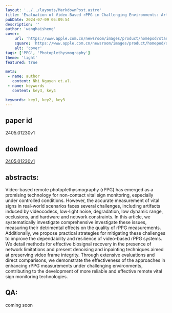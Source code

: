 ```yaml
---
layout: '../../layouts/MarkdownPost.astro'
title: 'Evaluation of Video-Based rPPG in Challenging Environments: Artifact Mitigation and Network Resilience'
pubDate: 2024-07-09 05:09:54
description: ''
author: 'wanghaisheng'
cover:
    url: 'https://www.apple.com.cn/newsroom/images/product/homepod/standard/Apple-HomePod-hero-230118_big.jpg.large_2x.jpg'
    square: 'https://www.apple.com.cn/newsroom/images/product/homepod/standard/Apple-HomePod-hero-230118_big.jpg.large_2x.jpg'
    alt: 'cover'
tags: ['PPG', 'Photoplethysmography'] 
theme: 'light'
featured: true

meta:
 - name: author
   content: Nhi Nguyen et.al.
 - name: keywords
   content: key3, key4

keywords: key1, key2, key3
---
```


## paper id
2405.01230v1
## download
[2405.01230v1](http://arxiv.org/abs/2405.01230v1)
## abstracts:
Video-based remote photoplethysmography (rPPG) has emerged as a promising technology for non-contact vital sign monitoring, especially under controlled conditions. However, the accurate measurement of vital signs in real-world scenarios faces several challenges, including artifacts induced by videocodecs, low-light noise, degradation, low dynamic range, occlusions, and hardware and network constraints. In this article, we systematically investigate comprehensive investigate these issues, measuring their detrimental effects on the quality of rPPG measurements. Additionally, we propose practical strategies for mitigating these challenges to improve the dependability and resilience of video-based rPPG systems. We detail methods for effective biosignal recovery in the presence of network limitations and present denoising and inpainting techniques aimed at preserving video frame integrity. Through extensive evaluations and direct comparisons, we demonstrate the effectiveness of the approaches in enhancing rPPG measurements under challenging environments, contributing to the development of more reliable and effective remote vital sign monitoring technologies.
## QA:
coming soon
